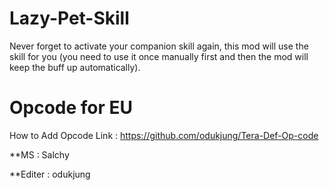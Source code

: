 # Lazy-Pet-Skill
Never forget to activate your companion skill again, this mod will use the skill for you (you need to use it once manually first and then the mod will keep the buff up automatically).

# Opcode for EU
How to Add Opcode
Link : https://github.com/odukjung/Tera-Def-Op-code


**MS : Salchy

**Editer : odukjung
